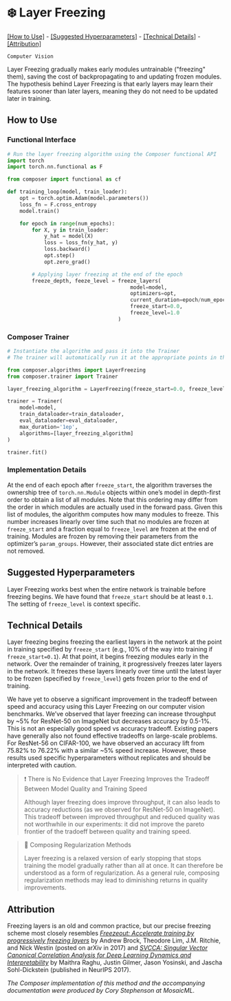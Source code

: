 # ❄️ Layer Freezing


[\[How to Use\]](#how-to-use) - [\[Suggested Hyperparameters\]](#suggested-hyperparameters) - [\[Technical Details\]](#technical-details) - [\[Attribution\]](#attribution)

 `Computer Vision`

Layer Freezing gradually makes early modules untrainable ("freezing" them), saving the cost of backpropagating to and updating frozen modules.
The hypothesis behind Layer Freezing is that early layers may learn their features sooner than later layers, meaning they do not need to be updated later in training.

<!--| ![LayerFreezing](https://storage.googleapis.com/docs.mosaicml.com/images/methods/layer-freezing.png) |
|:--:
|*Need a picture.*|-->

## How to Use

### Functional Interface

```python
# Run the layer freezing algorithm using the Composer functional API
import torch
import torch.nn.functional as F

from composer import functional as cf

def training_loop(model, train_loader):
    opt = torch.optim.Adam(model.parameters())
    loss_fn = F.cross_entropy
    model.train()

    for epoch in range(num_epochs):
        for X, y in train_loader:
            y_hat = model(X)
            loss = loss_fn(y_hat, y)
            loss.backward()
            opt.step()
            opt.zero_grad()

        # Applying layer freezing at the end of the epoch
        freeze_depth, feeze_level = freeze_layers(
                                        model=model,
                                        optimizers=opt,
                                        current_duration=epoch/num_epochs,
                                        freeze_start=0.0,
                                        freeze_level=1.0
                                    )
```

### Composer Trainer

<!--pytest.mark.gpu-->
<!--
```python
from torch.utils.data import DataLoader
from tests.common import RandomClassificationDataset, SimpleModel

model = SimpleModel()
train_dataloader = DataLoader(RandomClassificationDataset())
eval_dataloader = DataLoader(RandomClassificationDataset())
```
-->
<!--pytest-codeblocks:cont-->
```python
# Instantiate the algorithm and pass it into the Trainer
# The trainer will automatically run it at the appropriate points in the training loop

from composer.algorithms import LayerFreezing
from composer.trainer import Trainer

layer_freezing_algorithm = LayerFreezing(freeze_start=0.0, freeze_level=1.0)

trainer = Trainer(
    model=model,
    train_dataloader=train_dataloader,
    eval_dataloader=eval_dataloader,
    max_duration='1ep',
    algorithms=[layer_freezing_algorithm]
)

trainer.fit()
```

### Implementation Details

At the end of each epoch after `freeze_start`, the algorithm traverses the ownership tree of `torch.nn.Module` objects within one’s model in depth-first order to obtain a list of all modules. Note that this ordering may differ from the order in which modules are actually used in the forward pass.
Given this list of modules, the algorithm computes how many modules to freeze. This number increases linearly over time such that no modules are frozen at `freeze_start` and a fraction equal to `freeze_level` are frozen at the end of training.
Modules are frozen by removing their parameters from the optimizer’s `param_groups`. However, their associated state dict entries are not removed.

## Suggested Hyperparameters

Layer Freezing works best when the entire network is trainable before freezing begins.
We have found that `freeze_start` should be at least `0.1`.
The setting of `freeze_level` is context specific. <!-- TODO(CORY): Say what we used for ResNet-50 on ImageNet in the explorer runs. -->

## Technical Details

Layer freezing begins freezing the earliest layers in the network at the point in training specified by `freeze_start` (e.g., 10% of the way into training if `freeze_start=0.1`).
At that point, it begins freezing modules early in the network.
Over the remainder of training, it progressively freezes later layers in the network.
It freezes these layers linearly over time until the latest layer to be frozen (specified by `freeze_level`) gets frozen prior to the end of training.

We have yet to observe a significant improvement in the tradeoff between speed and accuracy using this Layer Freezing on our computer vision benchmarks.
We’ve observed that layer freezing can increase throughput by ~5% for ResNet-50 on ImageNet but decreases accuracy by 0.5-1%. This is not an especially good speed vs accuracy tradeoff. Existing papers have generally also not found effective tradeoffs on large-scale problems.
For ResNet-56 on CIFAR-100, we have observed an accuracy lift from 75.82% to 76.22% with a similar ~5% speed increase. However, these results used specific hyperparameters without replicates and should be interpreted with caution.


> ❗ There is No Evidence that Layer Freezing Improves the Tradeoff Between Model Quality and Training Speed
>
>  Although layer freezing does improve throughput, it can also leads to accuracy reductions (as we observed for ResNet-50 on ImageNet).
>  This tradeoff between improved throughput and reduced quality was not worthwhile in our experiments: it did not improve the pareto frontier of the tradoeff between quality and training speed.


> 🚧 Composing Regularization Methods
>
> Layer freezing is a relaxed version of early stopping that stops training the model gradually rather than all at once. It can therefore be understood as a form of regularization. As a general rule, composing regularization methods may lead to diminishing returns in quality improvements.

## Attribution

Freezing layers is an old and common practice, but our precise freezing scheme most closely resembles [*Freezeout: Accelerate training by progressively freezing layers*](https://arxiv.org/abs/1706.04983) by Andrew Brock, Theodore Lim, J.M. Ritchie, and Nick Westin (posted on arXiv in 2017) and [*SVCCA: Singular Vector Canonical Correlation Analysis for Deep Learning Dynamics and Interpretability*](https://arxiv.org/abs/1706.05806) by Maithra Raghu, Justin Gilmer, Jason Yosinski, and Jascha Sohl-Dickstein (published in NeurIPS 2017).

*The Composer implementation of this method and the accompanying documentation were produced by Cory Stephenson at MosaicML.*
